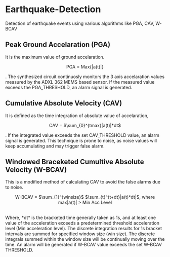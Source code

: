 # Earthquake-Detection
Detection of earthquake events using various algorithms like PGA, CAV, W-BCAV
## Peak Ground Accelaration (PGA)
It is the maximum value of ground accelaration. <br><p align = "center">PGA = Max{|a(t)|}</p>. The synthesized circuit continuosly monitors the 3 axis accelaration values measured by the ADXL 362 MEMS based sensor. If the measured value exceeds the PGA_THRESHOLD, an alarm signal is generated.
## Cumulative Absolute Velocity (CAV)
It is defined as the time integration of absolute value of accelaration, <br><p align = "center">CAV = $\sum_{0}^{tmax}|a(t)|*dt$</p>. If the integrated value exceeds the set CAV_THRESHOLD value, an alarm signal is generated. This technique is prone to noise, as noise values will keep accumulating and may trigger false alarm.
## Windowed Braceketed Cumultive Absolute Velocity (W-BCAV)
This is a modified method of calculating CAV to avoid the false alarms due to noise.<br> 
<p align = "center">W-BCAV = $\sum_{1}^{winsize}$ $\sum_{t}^{t+dt}|a(t)*dt|$, where max|a(t)| > Min Acc Level</p><br>
Where, *dt* is the bracketed time generally taken as 1s, and at least one value of the acceleration exceeds a predetermined threshold acceleration level (Min acceleration level). The discrete integration results for 1s bracket intervals are summed for specified window size (win size). The discrete integrals summed within the window size will be continually moving over the time. An alarm will be generated if W-BCAV value exceeds the set W-BCAV THRESHOLD.


